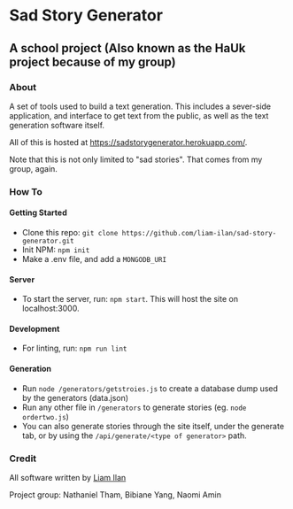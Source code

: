# Sad Story Generator
## A school project (Also known as the HaUk project because of my group)

### About
A set of tools used to build a text generation. This includes a sever-side application, and interface to get text from the public, as well as the text generation software itself.

All of this is hosted at https://sadstorygenerator.herokuapp.com/.

Note that this is not only limited to "sad stories". That comes from my group, again.

### How To

#### Getting Started
- Clone this repo: `git clone https://github.com/liam-ilan/sad-story-generator.git`
- Init NPM: `npm init`
- Make a .env file, and add a `MONGODB_URI`

#### Server
- To start the server, run: `npm start`. This will host the site on localhost:3000.

#### Development
- For linting, run: `npm run lint`

#### Generation
- Run `node /generators/getstroies.js` to create a database dump used by the generators (data.json)
- Run any other file in `/generators` to generate stories (eg. `node ordertwo.js`)
- You can also generate stories through the site itself, under the generate tab, or by using the `/api/generate/<type of generator>` path.

### Credit
All software written by [Liam Ilan](https://liamilan.surge.sh)

Project group: Nathaniel Tham, Bibiane Yang, Naomi Amin